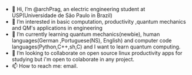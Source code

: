 - 👋 Hi, I’m @archPrag, an electric engineering student at USP(Universidade de São Paulo in Brazil)
- 👀 I’m interested in basic computation, productivity ,quantum mechanics and QM's applications in engineering
- 🌱 I’m currently learning quantum mechanics(newbie), human languages(German ,Portuguese(NS), English) and computer code languages(Python,C++,sh,C) and I want to learn quantum computing.
- 💞️ I’m looking to collaborate on open source linux productivity apps for studying but i'm open to colaborate in any project.
- 📫 How to reach me: email.

<!---
archPrag/archPrag is a ✨ special ✨ repository because its `README.md` (this file) appears on your GitHub profile.
You can click the Preview link to take a look at your changes.
--->
